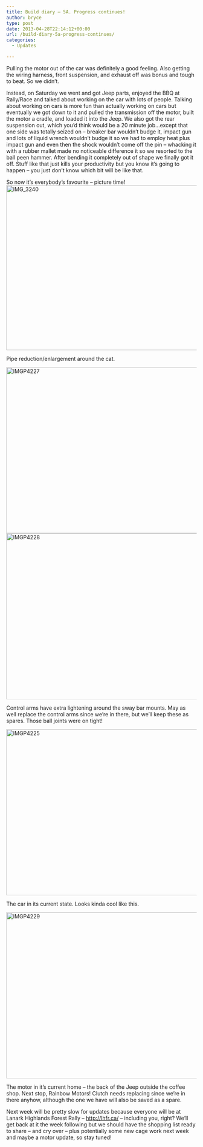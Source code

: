 ```yaml
---
title: Build diary – 5A. Progress continues!
author: bryce
type: post
date: 2013-04-28T22:14:12+00:00
url: /build-diary-5a-progress-continues/
categories:
  - Updates

---
```

Pulling the motor out of the car was definitely a good feeling. Also getting the wiring harness, front suspension, and exhaust off was bonus and tough to beat. So we didn&#8217;t.

<!--more-->

Instead, on Saturday we went and got Jeep parts, enjoyed the BBQ at Rally/Race and talked about working on the car with lots of people. Talking about working on cars is more fun than actually working on cars but eventually we got down to it and pulled the transmission off the motor, built the motor a cradle, and loaded it into the Jeep. We also got the rear suspension out, which you&#8217;d think would be a 20 minute job&#8230;except that one side was totally seized on &#8211; breaker bar wouldn&#8217;t budge it, impact gun and lots of liquid wrench wouldn&#8217;t budge it so we had to employ heat plus impact gun and even then the shock wouldn&#8217;t come off the pin &#8211; whacking it with a rubber mallet made no noticeable difference it so we resorted to the ball peen hammer. After bending it completely out of shape we finally got it off. Stuff like that just kills your productivity but you know it&#8217;s going to happen &#8211; you just don&#8217;t know which bit will be like that.

So now it&#8217;s everybody&#8217;s favourite &#8211; picture time!<a href="http://www.rallysputnik.com/build-diary-5a-progress-continues/img_3240-2/" rel="attachment wp-att-355"><img class="alignnone size-large wp-image-355" alt="IMG_3240" src="http://www.rallysputnik.com/wp-content/uploads/IMG_32401-1024x764.jpg" width="584" height="435" srcset="https://www.rallysputnik.com/wp-content/uploads/IMG_32401-1024x764.jpg 1024w, https://www.rallysputnik.com/wp-content/uploads/IMG_32401-300x224.jpg 300w, https://www.rallysputnik.com/wp-content/uploads/IMG_32401-401x300.jpg 401w" sizes="(max-width: 584px) 100vw, 584px" /></a>

Pipe reduction/enlargement around the cat.

<a href="http://www.rallysputnik.com/build-diary-5a-progress-continues/imgp4227/" rel="attachment wp-att-358"><img class="alignnone size-large wp-image-358" alt="IMGP4227" src="http://www.rallysputnik.com/wp-content/uploads/IMGP4227-1024x768.jpg" width="584" height="438" srcset="https://www.rallysputnik.com/wp-content/uploads/IMGP4227-1024x768.jpg 1024w, https://www.rallysputnik.com/wp-content/uploads/IMGP4227-300x225.jpg 300w, https://www.rallysputnik.com/wp-content/uploads/IMGP4227-400x300.jpg 400w" sizes="(max-width: 584px) 100vw, 584px" /></a> <a href="http://www.rallysputnik.com/build-diary-5a-progress-continues/imgp4228/" rel="attachment wp-att-359"><img class="alignnone size-large wp-image-359" alt="IMGP4228" src="http://www.rallysputnik.com/wp-content/uploads/IMGP4228-1024x768.jpg" width="584" height="438" srcset="https://www.rallysputnik.com/wp-content/uploads/IMGP4228-1024x768.jpg 1024w, https://www.rallysputnik.com/wp-content/uploads/IMGP4228-300x225.jpg 300w, https://www.rallysputnik.com/wp-content/uploads/IMGP4228-400x300.jpg 400w" sizes="(max-width: 584px) 100vw, 584px" /></a>

Control arms have extra lightening around the sway bar mounts. May as well replace the control arms since we&#8217;re in there, but we&#8217;ll keep these as spares. Those ball joints were on tight!

<a href="http://www.rallysputnik.com/build-diary-5a-progress-continues/imgp4225/" rel="attachment wp-att-356"><img class="alignnone size-large wp-image-356" alt="IMGP4225" src="http://www.rallysputnik.com/wp-content/uploads/IMGP4225-1024x768.jpg" width="584" height="438" srcset="https://www.rallysputnik.com/wp-content/uploads/IMGP4225-1024x768.jpg 1024w, https://www.rallysputnik.com/wp-content/uploads/IMGP4225-300x225.jpg 300w, https://www.rallysputnik.com/wp-content/uploads/IMGP4225-400x300.jpg 400w" sizes="(max-width: 584px) 100vw, 584px" /></a>

The car in its current state. Looks kinda cool like this.

<a href="http://www.rallysputnik.com/build-diary-5a-progress-continues/imgp4229/" rel="attachment wp-att-360"><img class="alignnone size-large wp-image-360" alt="IMGP4229" src="http://www.rallysputnik.com/wp-content/uploads/IMGP4229-1024x768.jpg" width="584" height="438" srcset="https://www.rallysputnik.com/wp-content/uploads/IMGP4229-1024x768.jpg 1024w, https://www.rallysputnik.com/wp-content/uploads/IMGP4229-300x225.jpg 300w, https://www.rallysputnik.com/wp-content/uploads/IMGP4229-400x300.jpg 400w" sizes="(max-width: 584px) 100vw, 584px" /></a>

The motor in it&#8217;s current home &#8211; the back of the Jeep outside the coffee shop. Next stop, Rainbow Motors! Clutch needs replacing since we&#8217;re in there anyhow, although the one we have will also be saved as a spare.

Next week will be pretty slow for updates because everyone will be at Lanark Highlands Forest Rally &#8211; <a href="http://lhfr.ca/" target="_blank">http://lhfr.ca/</a> &#8211; including you, right? We&#8217;ll get back at it the week following but we should have the shopping list ready to share &#8211; and cry over &#8211; plus potentially some new cage work next week and maybe a motor update, so stay tuned!